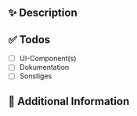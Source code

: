 ## ✨ Description

<!-- Kurze Zusammenfassung des gewünschten Features oder der Verbesserung. -->

## ✅ Todos

- [ ] UI-Component(s)
- [ ] Dokumentation
- [ ] Sonstiges

## 📝 Additional Information

<!-- Weitere Details, Kontext oder Screenshots, falls notwendig. -->
